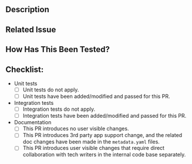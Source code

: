 ## Description
<!--- Describe your changes in detail -->

## Related Issue
<!--- Add a link to the issue (follow the b/XXX format for internal issues) -->

## How Has This Been Tested?
<!--- Please describe how you tested the changes besides the automatically triggered unit tests. -->
<!--- Include sample output logs or metrics and/or screenshots of key results when applicable. -->

## Checklist:
- Unit tests
  - [ ] Unit tests do not apply.
  - [ ] Unit tests have been added/modified and passed for this PR.
- Integration tests
  - [ ] Integration tests do not apply.
  - [ ] Integration tests have been added/modified and passed for this PR.
- Documentation
  - [ ] This PR introduces no user visible changes.
  - [ ] This PR introduces 3rd party app support change, and the related doc changes have been made in the `metadata.yaml` files.
  - [ ] This PR introduces user visible changes that require direct collaboration with tech writers in the internal code base separately.

